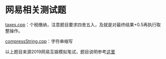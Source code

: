 # 网易相关测试题
[taxes.cpp](https://github.com/Vae1997/Review-Coding/blob/master/Coding/NetEase/taxes.cpp)：个税缴纳，注意题目要求四舍五入，及就是对最终结果+0.5再执行取整操作。

[compressString.cpp](https://github.com/Vae1997/Review-Coding/blob/master/Coding/NetEase/compressString.cpp)：字符串缩写

以上题目来源2019网易互娱模拟笔试，题目说明参考[这里](https://blog.csdn.net/yohjob/article/details/98879039)
